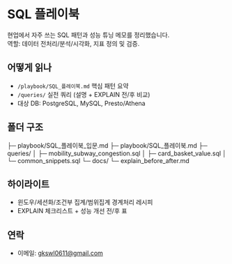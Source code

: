# SQL 플레이북
현업에서 자주 쓰는 SQL 패턴과 성능 튜닝 메모를 정리했습니다.  
역할: 데이터 전처리/분석/시각화, 지표 정의 및 검증.

## 어떻게 읽나
- `/playbook/SQL_플레이북.md` 핵심 패턴 요약
- `/queries/` 실전 쿼리 (설명 + EXPLAIN 전/후 비교)
- 대상 DB: PostgreSQL, MySQL, Presto/Athena

## 폴더 구조
├─ playbook/SQL_플레이북_입문.md
├─ playbook/SQL_플레이북.md
├─ queries/
│  ├─ mobility_subway_congestion.sql
│  ├─ card_basket_value.sql
│  └─ common_snippets.sql
└─ docs/
   └─ explain_before_after.md

## 하이라이트
- 윈도우/세션화/조건부 집계/범위집계 경계처리 레시피
- EXPLAIN 체크리스트 + 성능 개선 전/후 표

## 연락
- 이메일: gkswl0611@gmail.com
